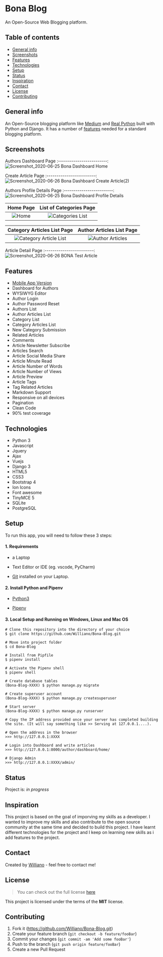 # Bona Blog
An Open-Source Web Blogging platform.


## Table of contents
* [General info](#general-info)
* [Screenshots](#screenshots)
* [Features](#features)
* [Technologies](#technologies)
* [Setup](#setup)
* [Status](#status)
* [Inspiration](#inspiration)
* [Contact](#contact)
* [License](#license)
* [Contributing](#contributing)


## General info
An Open-Source blogging platform like [Medium](https://medium.com/) and [Real Python](https://realpython.com/) built with Python and Django. It has a number of [features](#features) needed for a standard blogging platform.

## Screenshots

 Authors Dashboard Page
:-------------------------:
![Screenshot_2020-06-25 Bona Dashboard Home](https://user-images.githubusercontent.com/19711677/85830207-d4e17200-b751-11ea-9de2-0a86b5bd296a.png)

 Create Article Page
:-------------------------:
![Screenshot_2020-06-26 Bona Dashboard Create Article(2)](https://user-images.githubusercontent.com/19711677/85830197-d1e68180-b751-11ea-9a10-9653fc0c1a9d.png)


Authors Profile Details Page
:-------------------------:
![Screenshot_2020-06-25 Bona Dashboard Profile Details](https://user-images.githubusercontent.com/19711677/85830204-d317ae80-b751-11ea-86ff-c7b5683ffea5.png)


Home Page            |  List of Categories Page
:-------------------------:|:-------------------------:
![Home](https://user-images.githubusercontent.com/19711677/56363189-264fb200-61db-11e9-9bba-77a3e7f7c1de.jpg) | ![Categories List](https://user-images.githubusercontent.com/19711677/56363187-264fb200-61db-11e9-8a90-0af49eb33758.jpg)

Category Articles List Page       |  Author Articles List Page
:-------------------------:|:-------------------------:
![Category Article List](https://user-images.githubusercontent.com/19711677/56363188-264fb200-61db-11e9-8fef-fc83fb29f056.png) | ![Author Articles](https://user-images.githubusercontent.com/19711677/56363185-25b71b80-61db-11e9-9a42-2fffaa369d28.jpg)

Article Detail Page 
:-------------------------:
![Screenshot_2020-06-26 BONA Test Article](https://user-images.githubusercontent.com/19711677/85830620-854f7600-b752-11ea-8386-f618535cf97d.jpg)
 


## Features

* [Mobile App Version](https://github.com/Williano/Bona-Blog-Mobile)
* Dashboard for Authors
* WYSIWYG Editor
* Author Login
* Author Password Reset
* Authors List
* Author Articles List
* Category List
* Category Articles List
* New Category Submission
* Related Articles
* Comments
* Article Newsletter Subscribe
* Articles Search
* Article Social Media Share
* Article Minute Read
* Article Number of Words
* Article Number of Views
* Article Preview
* Article Tags
* Tag Related Articles
* Markdown Support
* Responsive on all devices
* Pagination
* Clean Code
* 90% test coverage


## Technologies
* Python 3
* Javascript
* Jquery 
* Ajax
* Vuejs
* Django 3
* HTML5
* CSS3 
* Bootstrap 4
* Ion Icons
* Font awesome
* TinyMCE 5
* SQLite
* PostgreSQL

## Setup

To run this app, you will need to follow these 3 steps:

#### 1. Requirements
  - a Laptop

  - Text Editor or IDE (eg. vscode, PyCharm)

  - [Git](https://git-scm.com/book/en/v2/Getting-Started-Installing-Git) installed on your Laptop.


#### 2. Install Python and Pipenv
  - [Python3](https://www.python.org/downloads/)
  

  - [Pipenv](https://pipenv-es.readthedocs.io/es/stable/)

#### 3. Local Setup and Running on Windows, Linux and Mac OS

  ```
  # Clone this repository into the directory of your choice
  $ git clone https://github.com/Williano/Bona-Blog.git

  # Move into project folder
  $ cd Bona-Blog

  # Install from Pipfile
  $ pipenv install

  # Activate the Pipenv shell
  $ pipenv shell

  # Create database tables
  (Bona-Blog-XXXX) $ python manage.py migrate
  
  # Create superuser account
  (Bona-Blog-XXXX) $ python manage.py createsuperuser

  # Start server
  (Bona-Blog-XXXX) $ python manage.py runserver
  
  # Copy the IP address provided once your server has completed building the site. (It will say something like >> Serving at 127.0.0.1....).
  
  # Open the address in the browser
  >>> http://127.0.0.1:XXXX
  
  # Login into Dashboard and write articles
  >>> http://127.0.0.1:8000/author/dashboard/home/
  
  # Django Admin
  >>> http://127.0.0.1:XXXX/admin/
  ```


## Status
Project is: _in progress_

## Inspiration
This project is based on the goal of imporving my skills as a developer. I wanted to improve my skills and also contribute to the open source community at the same time and decided to build this project. I have learnt different technologies for the project and I keep on learning new skills as i add features to the project.

## Contact
Created by [Williano](https://williano.github.io/) - feel free to contact me!

## License
>You can check out the full license [here](https://github.com/Williano/Bona-Blog/blob/master/LICENSE.md)

This project is licensed under the terms of the **MIT** license.

## Contributing

1. Fork it (<https://github.com/Williano/Bona-Blog.git>)
2. Create your feature branch (`git checkout -b feature/fooBar`)
3. Commit your changes (`git commit -am 'Add some fooBar'`)
4. Push to the branch (`git push origin feature/fooBar`)
5. Create a new Pull Request
